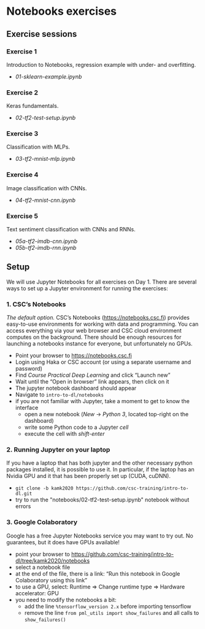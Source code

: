 # Notebooks exercises

## Exercise sessions

### Exercise 1

Introduction to Notebooks, regression example with under- and overfitting.

* *01-sklearn-example.ipynb*

### Exercise 2

Keras fundamentals.

* *02-tf2-test-setup.ipynb*

### Exercise 3

Classification with MLPs.

* *03-tf2-mnist-mlp.ipynb*

### Exercise 4

Image classification with CNNs.

* *04-tf2-mnist-cnn.ipynb*

### Exercise 5

Text sentiment classification with CNNs and RNNs.

* *05a-tf2-imdb-cnn.ipynb*
* *05b-tf2-imdb-rnn.ipynb*

## Setup

We will use Jupyter Notebooks for all exercises on Day 1. There are several ways to set up a Jupyter environment for running the exercises:

### 1. CSC’s Notebooks

*The default option.* CSC’s Notebooks (https://notebooks.csc.fi) provides easy-to-use environments for working with data and programming. You can access everything via your web browser and CSC cloud environment computes on the background. There should be enough resources for launching a notebooks instance for everyone, but unfortunately no GPUs. 

* Point your browser to https://notebooks.csc.fi
* Login using Haka or CSC account (or using a separate username and password)
* Find *Course Practical Deep Learning* and click “Launch new”
* Wait until the “Open in browser” link appears, then click on it
* The jupyter notebook dashboard should appear
* Navigate to `intro-to-dl/notebooks` 
* if you are not familiar with Jupyter, take a moment to get to know the interface
    * open a new notebook (*New* -> *Python 3*, located top-right on the dashboard) 
    * write some Python code to a Jupyter *cell*
    * execute the cell with *shift-enter*
    
### 2. Running Jupyter on your laptop

If you have a laptop that has both jupyter and the other necessary python packages installed, it is possible to use it. In particular, if the laptop has an Nvidia GPU and it that has been properly set up (CUDA, cuDNN).

* `git clone -b kamk2020 https://github.com/csc-training/intro-to-dl.git`   
* try to run the "notebooks/02-tf2-test-setup.ipynb" notebook without errors

### 3. Google Colaboratory

Google has a free Jupyter Notebooks service you may want to try out. No guarantees, but it does have GPUs available!

* point your browser to https://github.com/csc-training/intro-to-dl/tree/kamk2020/notebooks
* select a notebook file
* at the end of the file, there is a link: “Run this notebook in Google Colaboratory using this link”
* to use a GPU, select: Runtime => Change runtime type => Hardware accelerator: GPU
* you need to modify the notebooks a bit:
    * add the line `%tensorflow_version 2.x` before importing tensorflow
    * remove the line `from pml_utils import show_failures` and all calls to `show_failures()`
